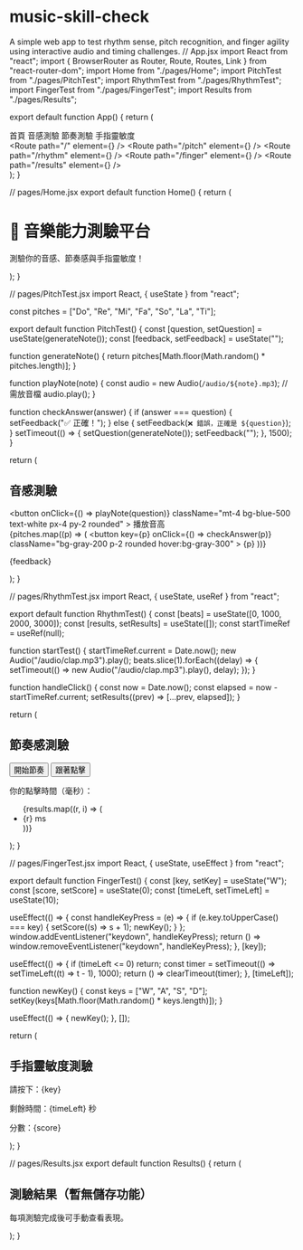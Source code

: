 # music-skill-check
A simple web app to test rhythm sense, pitch recognition, and finger agility using interactive audio and timing challenges.
// App.jsx
import React from "react";
import { BrowserRouter as Router, Route, Routes, Link } from "react-router-dom";
import Home from "./pages/Home";
import PitchTest from "./pages/PitchTest";
import RhythmTest from "./pages/RhythmTest";
import FingerTest from "./pages/FingerTest";
import Results from "./pages/Results";

export default function App() {
  return (
    <Router>
      <div className="p-4 font-sans">
        <nav className="flex gap-4 mb-4">
          <Link to="/" className="text-blue-500">首頁</Link>
          <Link to="/pitch" className="text-blue-500">音感測驗</Link>
          <Link to="/rhythm" className="text-blue-500">節奏測驗</Link>
          <Link to="/finger" className="text-blue-500">手指靈敏度</Link>
        </nav>
        <Routes>
          <Route path="/" element={<Home />} />
          <Route path="/pitch" element={<PitchTest />} />
          <Route path="/rhythm" element={<RhythmTest />} />
          <Route path="/finger" element={<FingerTest />} />
          <Route path="/results" element={<Results />} />
        </Routes>
      </div>
    </Router>
  );
}

// pages/Home.jsx
export default function Home() {
  return (
    <div className="text-center">
      <h1 className="text-3xl font-bold mb-4">🎵 音樂能力測驗平台</h1>
      <p>測驗你的音感、節奏感與手指靈敏度！</p>
    </div>
  );
}

// pages/PitchTest.jsx
import React, { useState } from "react";

const pitches = ["Do", "Re", "Mi", "Fa", "So", "La", "Ti"];

export default function PitchTest() {
  const [question, setQuestion] = useState(generateNote());
  const [feedback, setFeedback] = useState("");

  function generateNote() {
    return pitches[Math.floor(Math.random() * pitches.length)];
  }

  function playNote(note) {
    const audio = new Audio(`/audio/${note}.mp3`); // 需放音檔
    audio.play();
  }

  function checkAnswer(answer) {
    if (answer === question) {
      setFeedback("✅ 正確！");
    } else {
      setFeedback(`❌ 錯誤，正確是 ${question}`);
    }
    setTimeout(() => {
      setQuestion(generateNote());
      setFeedback("");
    }, 1500);
  }

  return (
    <div>
      <h2 className="text-xl font-semibold">音感測驗</h2>
      <button
        onClick={() => playNote(question)}
        className="mt-4 bg-blue-500 text-white px-4 py-2 rounded"
      >
        播放音高
      </button>
      <div className="mt-4 grid grid-cols-4 gap-2">
        {pitches.map((p) => (
          <button
            key={p}
            onClick={() => checkAnswer(p)}
            className="bg-gray-200 p-2 rounded hover:bg-gray-300"
          >
            {p}
          </button>
        ))}
      </div>
      <p className="mt-4 text-lg">{feedback}</p>
    </div>
  );
}

// pages/RhythmTest.jsx
import React, { useState, useRef } from "react";

export default function RhythmTest() {
  const [beats] = useState([0, 1000, 2000, 3000]);
  const [results, setResults] = useState([]);
  const startTimeRef = useRef(null);

  function startTest() {
    startTimeRef.current = Date.now();
    new Audio("/audio/clap.mp3").play();
    beats.slice(1).forEach((delay) => {
      setTimeout(() => new Audio("/audio/clap.mp3").play(), delay);
    });
  }

  function handleClick() {
    const now = Date.now();
    const elapsed = now - startTimeRef.current;
    setResults((prev) => [...prev, elapsed]);
  }

  return (
    <div>
      <h2 className="text-xl font-semibold">節奏感測驗</h2>
      <button
        onClick={startTest}
        className="mt-4 bg-green-500 text-white px-4 py-2 rounded"
      >
        開始節奏
      </button>
      <button
        onClick={handleClick}
        className="ml-4 bg-gray-500 text-white px-4 py-2 rounded"
      >
        跟著點擊
      </button>
      <div className="mt-4">
        <p>你的點擊時間（毫秒）：</p>
        <ul>
          {results.map((r, i) => (
            <li key={i}>{r} ms</li>
          ))}
        </ul>
      </div>
    </div>
  );
}

// pages/FingerTest.jsx
import React, { useState, useEffect } from "react";

export default function FingerTest() {
  const [key, setKey] = useState("W");
  const [score, setScore] = useState(0);
  const [timeLeft, setTimeLeft] = useState(10);

  useEffect(() => {
    const handleKeyPress = (e) => {
      if (e.key.toUpperCase() === key) {
        setScore((s) => s + 1);
        newKey();
      }
    };
    window.addEventListener("keydown", handleKeyPress);
    return () => window.removeEventListener("keydown", handleKeyPress);
  }, [key]);

  useEffect(() => {
    if (timeLeft <= 0) return;
    const timer = setTimeout(() => setTimeLeft((t) => t - 1), 1000);
    return () => clearTimeout(timer);
  }, [timeLeft]);

  function newKey() {
    const keys = ["W", "A", "S", "D"];
    setKey(keys[Math.floor(Math.random() * keys.length)]);
  }

  useEffect(() => {
    newKey();
  }, []);

  return (
    <div>
      <h2 className="text-xl font-semibold">手指靈敏度測驗</h2>
      <p className="text-lg mt-2">請按下：<span className="font-bold">{key}</span></p>
      <p className="mt-2">剩餘時間：{timeLeft} 秒</p>
      <p className="mt-2">分數：{score}</p>
    </div>
  );
}

// pages/Results.jsx
export default function Results() {
  return (
    <div>
      <h2 className="text-xl font-semibold">測驗結果（暫無儲存功能）</h2>
      <p>每項測驗完成後可手動查看表現。</p>
    </div>
  );
}
